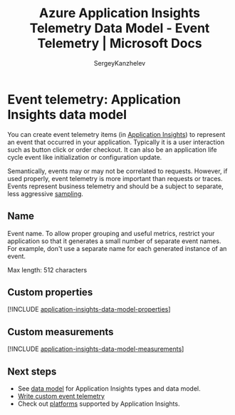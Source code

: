 ﻿---
title: Azure Application Insights Telemetry Data Model - Event Telemetry | Microsoft Docs
description: Application Insights data model for event telemetry
services: application-insights
documentationcenter: .net
author: SergeyKanzhelev
manager: carmonm

ms.service: application-insights
ms.workload: TBD
ms.tgt_pltfrm: ibiza
ms.devlang: multiple
ms.topic: article
ms.date: 04/25/2017
ms.author: mbullwin

---
# Event telemetry: Application Insights data model

You can create event telemetry items (in [Application Insights](app-insights-overview.md)) to represent an event that occurred in your application. Typically it is a user interaction such as button click or order checkout. It can also be an application life cycle event like initialization or configuration update. 

Semantically, events may or may not be correlated to requests. However, if used properly, event telemetry is more important than requests or traces. Events represent business telemetry and should be a subject to separate, less aggressive [sampling](app-insights-api-filtering-sampling.md).

## Name

Event name. To allow proper grouping and useful metrics, restrict your application so that it generates a small number of separate event names. For example, don't use a separate name for each generated instance of an event.

Max length: 512 characters

## Custom properties

[!INCLUDE [application-insights-data-model-properties](../../includes/application-insights-data-model-properties.md)]

## Custom measurements

[!INCLUDE [application-insights-data-model-measurements](../../includes/application-insights-data-model-measurements.md)]

## Next steps

- See [data model](application-insights-data-model.md) for Application Insights types and data model.
- [Write custom event telemetry](app-insights-api-custom-events-metrics.md#trackevent)
- Check out [platforms](app-insights-platforms.md) supported by Application Insights.
